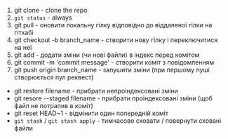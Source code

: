 1. git clone <repo-link> - clone the repo
2. `git status` - always
3. git pull - оновити локальну гілку відповідно до віддаленої гілки на гітхабі
4. git checkout -b branch_name - створити нову гілку і переключитися на неї
5. git add - додати зміни (чи нові файли) в індекс перед комітом
6. git commit -m 'commit message' - створити коміт з повідомленням
7. git push origin branch_name - запушити зміни (при першому пуші створюється пул реквест)

- git restore filename - прибрати непроіндексовані зміни
- git resore --staged filename - прибрати проіндексовані зміни (щоб файл не потрапив в коміт)
- git reset HEAD~1 - відмінити один попередній коміт
- `git stash` / `git stash apply` - тимчасово сховати / повернути сховані файли
